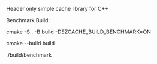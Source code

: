 Header only simple cache library for C++

Benchmark Build:

cmake -S . -B build -DEZCACHE_BUILD_BENCHMARK=ON

cmake --build build

./build/benchmark